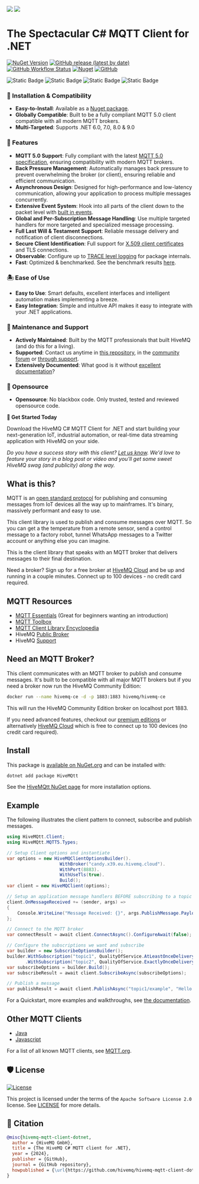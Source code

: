 ![](https://i.imgur.com/YmafvGk.png)
![](https://i.imgur.com/Tnl78V6.png)

# The Spectacular C# MQTT Client for .NET

[![NuGet Version](https://img.shields.io/nuget/v/HiveMQtt?style=for-the-badge)](https://www.nuget.org/packages/HiveMQtt)
[![GitHub release (latest by date)](https://img.shields.io/github/v/release/hivemq/hivemq-mqtt-client-dotnet?style=for-the-badge)](https://github.com/hivemq/hivemq-mqtt-client-dotnet/releases)
[![GitHub Workflow Status](https://img.shields.io/github/actions/workflow/status/hivemq/hivemq-mqtt-client-dotnet/build.yml?style=for-the-badge)](https://github.com/hivemq/hivemq-mqtt-client-dotnet/actions)
[![Nuget](https://img.shields.io/nuget/dt/HiveMQtt?style=for-the-badge)](https://www.nuget.org/packages/HiveMQtt)
[![GitHub](https://img.shields.io/github/license/hivemq/hivemq-mqtt-client-dotnet?style=for-the-badge)](https://github.com/hivemq/hivemq-mqtt-client-dotnet/blob/main/LICENSE)

![Static Badge](https://img.shields.io/badge/.NET-6.0-%23512BD4?style=for-the-badge)
![Static Badge](https://img.shields.io/badge/.NET-7.0-%23512BD4?style=for-the-badge)
![Static Badge](https://img.shields.io/badge/.NET-8.0-%23512BD4?style=for-the-badge)
![Static Badge](https://img.shields.io/badge/.NET-9.0-%23512BD4?style=for-the-badge)

### 💽 Installation & Compatibility
* **Easy-to-Install**: Available as a [Nuget package](https://www.nuget.org/packages/HiveMQtt).
* **Globally Compatible**: Built to be a fully compliant MQTT 5.0 client compatible with all modern MQTT brokers.
* **Multi-Targeted**: Supports .NET 6.0, 7.0, 8.0 & 9.0

### 🚀 Features
* **MQTT 5.0 Support**: Fully compliant with the latest [MQTT 5.0 specification](https://docs.oasis-open.org/mqtt/mqtt/v5.0/mqtt-v5.0.html), ensuring compatibility with modern MQTT brokers.
* **Back Pressure Management**: Automatically manages back pressure to prevent overwhelming the broker (or client), ensuring reliable and efficient communication.
* **Asynchronous Design**: Designed for high-performance and low-latency communication, allowing your application to process multiple messages concurrently.
* **Extensive Event System**: Hook into all parts of the client down to the packet level with [built in events](https://hivemq.github.io/hivemq-mqtt-client-dotnet/docs/events).
* **Global and Per-Subscription Message Handling**: Use multiple targeted handlers for more targeted and specialized message processing.
* **Full Last Will & Testament Support**: Reliable message delivery and notification of client disconnections.
* **Secure Client Identification**: Full support for [X.509 client certificates](https://hivemq.github.io/hivemq-mqtt-client-dotnet/docs/how-to/client-certificates) and TLS connections.
* **Observable**: Configure up to [TRACE level logging](https://hivemq.github.io/hivemq-mqtt-client-dotnet/docs/how-to/debug) for package internals.
* **Fast**: Optimized & benchmarked.  See the benchmark results [here](https://github.com/hivemq/hivemq-mqtt-client-dotnet/blob/main/Benchmarks/ClientBenchmarkApp/README.md).

### 🏝️ Ease of Use
* **Easy to Use**: Smart defaults, excellent interfaces and intelligent automation makes implementing a breeze.
* **Easy Integration**: Simple and intuitive API makes it easy to integrate with your .NET applications.

### 🛟 Maintenance and Support
* **Actively Maintained**: Built by the MQTT professionals that built HiveMQ (and do this for a living).
* **Supported**: Contact us anytime in [this repository](https://github.com/hivemq/hivemq-mqtt-client-dotnet/issues), in the [community forum](https://community.hivemq.com) or [through support](https://www.hivemq.com/support/).
* **Extensively Documented**: What good is it without [excellent documentation](https://hivemq.github.io/hivemq-mqtt-client-dotnet/)?

### 🐧 Opensource
* **Opensource**: No blackbox code.  Only trusted, tested and reviewed opensource code.


**📍 Get Started Today**

Download the HiveMQ C# MQTT Client for .NET and start building your next-generation IoT, industrial automation, or real-time data streaming application with HiveMQ on your side.

_Do you have a success story with this client?  [Let us know](https://www.hivemq.com/contact/?btn=contact-nav).  We'd love to feature your story in a blog post or video and you'll get some sweet HiveMQ swag (and publicity) along the way._

## What is this?

MQTT is an [open standard protocol](https://mqtt.org) for publishing and consuming messages from IoT devices all the way up to mainframes.  It's binary, massively performant and easy to use.

This client library is used to publish and consume messages over MQTT.  So you can get a the temperature from a remote sensor, send a control message to a factory robot, tunnel WhatsApp messages to a Twitter account or anything else you can imagine.

This is the client library that speaks with an MQTT broker that delivers messages to their final destination.  

Need a broker? Sign up for a free broker at [HiveMQ Cloud](https://www.hivemq.com/mqtt-cloud-broker/) and be up and running in a couple minutes.  Connect up to 100 devices - no credit card required.

## MQTT Resources

* [MQTT Essentials](https://www.hivemq.com/mqtt-essentials/) (Great for beginners wanting an introduction)
* [MQTT Toolbox](https://www.hivemq.com/mqtt-toolbox/)
* [MQTT Client Library Encyclopedia](https://www.hivemq.com/mqtt-client-library-encyclopedia/)
* HiveMQ [Public Broker](http://www.mqtt-dashboard.com)
* HiveMQ [Support](https://www.hivemq.com/support/)

## Need an MQTT Broker?

This client communicates with an MQTT broker to publish and consume messages.  It's built to be compatible with all major MQTT brokers but if you need a broker now run the HiveMQ Community Edition:

```bash
docker run --name hivemq-ce -d -p 1883:1883 hivemq/hivemq-ce
```

This will run the HiveMQ Community Edition broker on localhost port 1883.

If you need advanced features, checkout our [premium editions](https://www.hivemq.com/hivemq/editions/) or alternatively [HiveMQ Cloud](https://www.hivemq.com/mqtt-cloud-broker/) which is free to connect up to 100 devices (no credit card required).

## Install

This package is [available on NuGet.org](https://www.nuget.org/packages/HiveMQtt/) and can be installed with:

```sh
dotnet add package HiveMQtt
```

See the [HiveMQtt NuGet page](https://www.nuget.org/packages/HiveMQtt/) for more installation options.

## Example

The following illustrates the client pattern to connect, subscribe and publish messages.

```csharp
using HiveMQtt.Client;
using HiveMQtt.MQTT5.Types;

// Setup Client options and instantiate
var options = new HiveMQClientOptionsBuilder().
                    WithBroker("candy.x39.eu.hivemq.cloud").
                    WithPort(8883).
                    WithUseTls(true).
                    Build();
var client = new HiveMQClient(options);

// Setup an application message handlers BEFORE subscribing to a topic
client.OnMessageReceived += (sender, args) =>
{
    Console.WriteLine("Message Received: {}", args.PublishMessage.PayloadAsString);
};

// Connect to the MQTT broker
var connectResult = await client.ConnectAsync().ConfigureAwait(false);

// Configure the subscriptions we want and subscribe
var builder = new SubscribeOptionsBuilder();
builder.WithSubscription("topic1", QualityOfService.AtLeastOnceDelivery)
       .WithSubscription("topic2", QualityOfService.ExactlyOnceDelivery);
var subscribeOptions = builder.Build();
var subscribeResult = await client.SubscribeAsync(subscribeOptions);

// Publish a message
var publishResult = await client.PublishAsync("topic1/example", "Hello Payload");
```

For a Quickstart, more examples and walkthroughs, see [the documentation](https://hivemq.github.io/hivemq-mqtt-client-dotnet/docs/quickstart).

## Other MQTT Clients

* [Java](https://github.com/hivemq/hivemq-mqtt-client)
* [Javascript](https://github.com/hivemq/hivemq-mqtt-web-client)

For a list of all known MQTT clients, see [MQTT.org](https://mqtt.org/software/).

## 🛡 License

[![License](https://img.shields.io/github/license/hivemq/hivemq-mqtt-client-dotnet)](https://github.com/hivemq/hivemq-mqtt-client-dotnet/blob/main/LICENSE)

This project is licensed under the terms of the `Apache Software License 2.0` license. See [LICENSE](https://github.com/hivemq/hivemq-mqtt-client-dotnet/blob/main/LICENSE) for more details.

## 📃 Citation

```bibtex
@misc{hivemq-mqtt-client-dotnet,
  author = {HiveMQ GmbH},
  title = {The HiveMQ C# MQTT client for .NET},
  year = {2024},
  publisher = {GitHub},
  journal = {GitHub repository},
  howpublished = {\url{https://github.com/hivemq/hivemq-mqtt-client-dotnet}}
}
```
